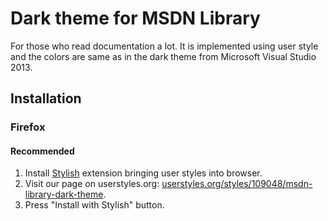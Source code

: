 # Dark theme for MSDN Library

For those who read documentation a lot.  It is implemented using user style and the colors are same as in the dark theme from Microsoft Visual Studio 2013.

## Installation

### Firefox

#### Recommended

1.  Install  [Stylish][stylish-firefox] extension bringing user styles into browser.
2.  Visit our page on userstyles.org: [userstyles.org/styles/109048/msdn-library-dark-theme][userstyles-link].
3.  Press "Install with Stylish" button.
  

[stylish-firefox]: https://addons.mozilla.org/en-US/firefox/addon/stylish/ "Stylish in Firefox's extension catalog"
[userstyles-link]: https://raw.githubusercontent.com/tkirill/msdn-library-dark-theme/v0.1/msdn-library-dark-theme.css "MSDN Library dark theme on userstyles.org"
